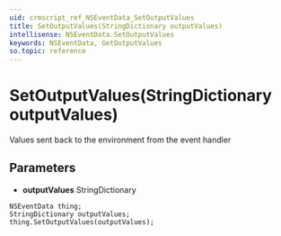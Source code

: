 ```yaml
---
uid: crmscript_ref_NSEventData_SetOutputValues
title: SetOutputValues(StringDictionary outputValues)
intellisense: NSEventData.SetOutputValues
keywords: NSEventData, GetOutputValues
so.topic: reference
---
```


# SetOutputValues(StringDictionary outputValues)

Values sent back to the environment from the event handler

## Parameters

* **outputValues** StringDictionary

```crmscript
NSEventData thing;
StringDictionary outputValues;
thing.SetOutputValues(outputValues);
```

